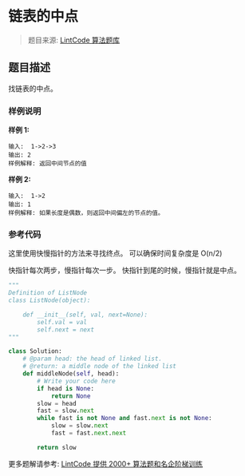 # 链表的中点
 > 题目来源: [LintCode 算法题库](https://www.lintcode.com/problem/middle-of-linked-list/?utm_source=sc-github-wzz)
 ## 题目描述
 找链表的中点。
 ### 样例说明
 **样例 1:**
```
输入:  1->2->3
输出: 2	
样例解释: 返回中间节点的值
```
**样例 2:**
```
输入:  1->2
输出: 1	
样例解释: 如果长度是偶数，则返回中间偏左的节点的值。	
```	
 ### 参考代码
 这里使用快慢指针的方法来寻找终点。
可以确保时间复杂度是 O(n/2)

快指针每次两步，慢指针每次一步。
快指针到尾的时候，慢指针就是中点。
```python
"""
Definition of ListNode
class ListNode(object):

    def __init__(self, val, next=None):
        self.val = val
        self.next = next
"""

class Solution:
    # @param head: the head of linked list.
    # @return: a middle node of the linked list
    def middleNode(self, head):
        # Write your code here
        if head is None:
            return None
        slow = head
        fast = slow.next
        while fast is not None and fast.next is not None:
            slow = slow.next
            fast = fast.next.next

        return slow
```
 更多题解请参考: [LintCode 提供 2000+ 算法题和名企阶梯训练](https://www.lintcode.com/problem/?utm_source=sc-github-wzz)